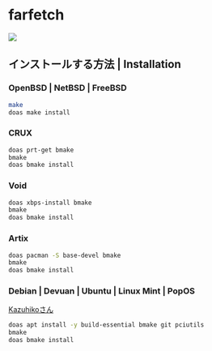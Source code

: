 # farfetch

![](https://this.is.very.dangerous.software/2024-06-20-114921_1920x1080_scrot.png)

## インストールする方法 | Installation
### OpenBSD | NetBSD | FreeBSD
```sh
make
doas make install
```

### CRUX
```sh
doas prt-get bmake
bmake
doas bmake install
```

### Void
```sh
doas xbps-install bmake
bmake
doas bmake install
```

### Artix
```sh
doas pacman -S base-devel bmake
bmake
doas bmake install
```

### Debian | Devuan | Ubuntu | Linux Mint | PopOS
[Kazuhikoさん](https://social.076.moe/conversation/1127279#notice-2122922)
```sh
doas apt install -y build-essential bmake git pciutils
bmake
doas bmake install
```
